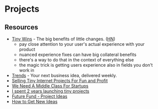 # Projects

## Resources

- [Tiny Wins](https://joelcalifa.com/blog/tiny-wins/) - The big benefits of little changes. ([HN](https://news.ycombinator.com/item?id=27013896))
  - pay close attention to your user's actual experience with your product
  - nuanced experience fixes can have big collateral benefits
  - there's a way to do that in the context of everything else
  - the magic trick is getting users experience also in fields you don't work in
- [Trends](https://trends.co/) - Your next business idea, delivered weekly.
- [Selling Tiny Internet Projects For Fun and Profit](https://tinyprojects.dev/posts/selling_tiny_internet_projects_for_fun_and_profit)
- [We Need A Middle Class For Startups](https://neilthanedar.com/we-need-a-middle-class-for-startups/)
- [I spent 2 years launching tiny projects](https://tinyprojects.dev/posts/i_spent_two_years_launching_tiny_projects)
- [Future Fund - Project Ideas](https://ftxfuturefund.org/projects/)
- [How to Get New Ideas](http://paulgraham.com/getideas.html)


